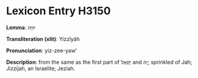# Lexicon Entry H3150

**Lemma**: יִזִּיָּה

**Transliteration (xlit)**: Yizzîyâh

**Pronunciation**: yiz-zee-yaw'

**Description**:
from the same as the first part of יְזַוְאֵל and יָהּ; sprinkled of Jah; Jizzijah, an Israelite; Jeziah.
